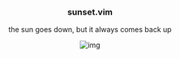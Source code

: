 <h3 align="center">sunset.vim</h1>
<p align="center">the sun goes down, but it always comes back up</p>

<p align="center"

![img](https://i.postimg.cc/1XwX4FCc/image.png)

</p>
